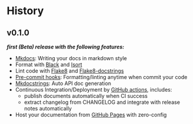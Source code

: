 # History
 
## v0.1.0

***first (Beta) release with the following features:***

* [Mkdocs](https://www.mkdocs.org): Writing your docs in markdown style
* Format with [Black](https://github.com/psf/black) and [Isort](https://github.com/PyCQA/isort)
* Lint code with [Flake8](https://flake8.pycqa.org) and [Flake8-docstrings](https://pypi.org/project/flake8-docstrings/)
* [Pre-commit hooks](https://pre-commit.com/): Formatting/linting anytime when commit your code
* [Mkdocstrings](https://mkdocstrings.github.io/): Auto API doc generation
* Continuous Integration/Deployment by [GitHub actions](https://github.com/features/actions), includes:
    - publish documents automatically when CI success
    - extract changelog from CHANGELOG and integrate with release notes automatically
* Host your documentation from [GitHub Pages](https://pages.github.com) with zero-config
